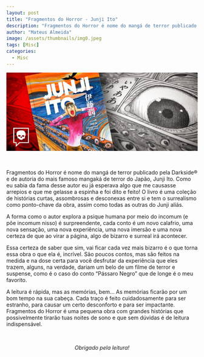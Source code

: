 ```yaml
---
layout: post
title: "Fragmentos do Horror - Junji Ito"
description: "Fragmentos do Horror é nome do mangá de terror publicado pela Darkside® e de autoria do mais famoso mangaká de terror do Japão, Junji Ito..."
author: "Mateus Almeida"
image: /assets/thumbnails/img0.jpeg
tags: [Misc]
categories:
  - Misc
---
```


![Book](/assets/thumbnails/img0.jpeg)

<br>

Fragmentos do Horror é nome do mangá de terror publicado pela Darkside® e de autoria do mais famoso mangaká de terror do Japão, Junji Ito. Como eu sabia da fama desse autor eu já esperava algo que me causasse arrepios e que me gelasse a espinha e foi dito e feito! O livro é uma coleção de histórias curtas, assombrosas e desconexas entre si e tem o surrealismo como ponto-chave da obra, assim como todas as outras do Junji aliás. 

A forma como o autor explora a psique humana por meio do incomum (e põe incomum nisso) é surpreendente, cada conto é um novo calafrio, uma nova sensação, uma nova experiência, uma nova imersão e uma nova certeza de que ao virar a página, algo de bizarro e surreal irá acontecer. 

Essa certeza de saber que sim, vai ficar cada vez mais bizarro é o que torna essa obra o que ela é, incrível. São poucos contos, mas são feitos na medida e na dose certa para você desfrutar da experiência que eles trazem, alguns, na verdade, dariam um belo de um filme de terror e suspense, como é o caso do conto “Pássaro Negro” que de longe é o meu favorito.

A leitura é rápida, mas as memórias, bem… As memórias ficarão por um bom tempo na sua cabeça. Cada traço é feito cuidadosamente para ser estranho, para causar um certo desconforto e para ser impactante. Fragmentos do Horror é uma pequena obra com grandes histórias que possivelmente tirarão tuas noites de sono e que sem dúvidas é de leitura indispensável.

<br><center><i>Obrigado pela leitura!</i></center>
